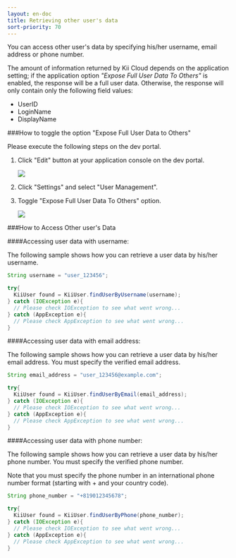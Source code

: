 ```yaml
---
layout: en-doc
title: Retrieving other user's data
sort-priority: 70
---
```

You can access other user's data by specifying his/her username, email address or phone number.

The amount of information returned by Kii Cloud depends on the application setting; if the application option *"Expose Full User Data To Others"* is enabled, the response will be a full user data.  Otherwise, the response will only contain only the following field values:

 * UserID
 * LoginName
 * DisplayName

###How to toggle the option "Expose Full User Data to Others"

Please execute the following steps on the dev portal.

1. Click "Edit" button at your application console on the dev portal.

    ![](01.png)

2. Click "Settings" and select "User Management".
3. Toggle "Expose Full User Data To Others" option.

    ![](02.png)


###How to Access Other user's Data

####Accessing user data with username:

The following sample shows how you can retrieve a user data by his/her username.

```java
String username = "user_123456";

try{
  KiiUser found = KiiUser.findUserByUsername(username);
} catch (IOException e){
  // Please check IOException to see what went wrong...
} catch (AppException e){
  // Please check AppException to see what went wrong...
}
```

####Accessing user data with email address:

The following sample shows how you can retrieve a user data by his/her email address.  You must specify the verified email address.

```java
String email_address = "user_123456@example.com";

try{
  KiiUser found = KiiUser.findUserByEmail(email_address);
} catch (IOException e){
  // Please check IOException to see what went wrong...
} catch (AppException e){
  // Please check AppException to see what went wrong...
}
```

####Accessing user data with phone number:

The following sample shows how you can retrieve a user data by his/her phone number.  You must specify the verified phone number.

Note that you must specify the phone number in an international phone number format (starting with + and your country code).

```java
String phone_number = "+819012345678";

try{
  KiiUser found = KiiUser.findUserByPhone(phone_number);
} catch (IOException e){
  // Please check IOException to see what went wrong...
} catch (AppException e){
  // Please check AppException to see what went wrong...
}
```
